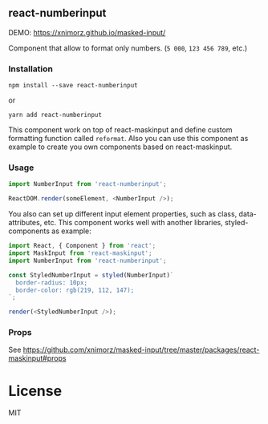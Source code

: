 ## react-numberinput

DEMO: https://xnimorz.github.io/masked-input/

Component that allow to format only numbers. (`5 000`, `123 456 789`, etc.)

### Installation

```
npm install --save react-numberinput
```

or

```
yarn add react-numberinput
```

This component work on top of react-maskinput and define custom formatting function called `reformat`. Also you can use this component as example to create you own components based on react-maskinput.

### Usage

```javascript
import NumberInput from 'react-numberinput';

ReactDOM.render(someElement, <NumberInput />);
```

You also can set up different input element properties, such as class, data-attributes, etc.
This component works well with another libraries, styled-components as example:

```javascript
import React, { Component } from 'react';
import MaskInput from 'react-maskinput';
import NumberInput from 'react-numberinput';

const StyledNumberInput = styled(NumberInput)`
  border-radius: 10px;
  border-color: rgb(219, 112, 147);
`;

render(<StyledNumberInput />);
```

### Props

See https://github.com/xnimorz/masked-input/tree/master/packages/react-maskinput#props

# License

MIT
